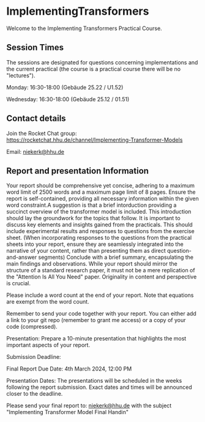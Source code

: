 # ImplementingTransformers

Welcome to the Implementing Transformers Practical Course.

## Session Times

The sessions are designated for questions concerning implementations and the current practical (the course is a practical course there will be no "lectures").

Monday: 16:30-18:00 (Gebäude 25.22 / U1.52)

Wednesday: 16:30-18:00 (Gebäude 25.12 / 01.51)

## Contact details

Join the Rocket Chat group: https://rocketchat.hhu.de/channel/Implementing-Transformer-Models

Email: niekerk@hhu.de

## Report and presentation Information

Your report should be comprehensive yet concise, adhering to a maximum word limit of 2500 words and a maximum page limit of 8 pages. Ensure the report is self-contained, providing all necessary information within the given word constraint.A suggestion is that a brief intorduction providing a succinct overview of the transformer model is included. This introduction should lay the groundwork for the topics that follow. It is important to discuss key elements and insights gained from the practicals. This should include experimental results and responses to questions from the exercise sheet. (When incorporating responses to the questions from the practical sheets into your report, ensure they are seamlessly integrated into the narrative of your content, rather than presenting them as direct question-and-answer segments) Conclude with a brief summary, encapsulating the main findings and observations. While your report should mirror the structure of a standard research paper, it must not be a mere replication of the "Attention Is All You Need" paper. Originality in content and perspective is crucial.

Please include a word count at the end of your report. Note that equations are exempt from the word count.

Remember to send your code together with your report. You can either add a link to your git repo (remember to grant me access) or a copy of your code (compressed).

Presentation: Prepare a 10-minute presentation that highlights the most important aspects of your report.

Submission Deadline:

Final Report Due Date: 4th March 2024, 12:00 PM

Presentation Dates: The presentations will be scheduled in the weeks following the report submission. Exact dates and times will be announced closer to the deadline.

Please send your final report to: niekerk@hhu.de with the subject "Implementing Transformer Model Final Handin"
